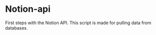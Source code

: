 # Notion-api

First steps with the Notion API. This script is made for pulling data from databases.
